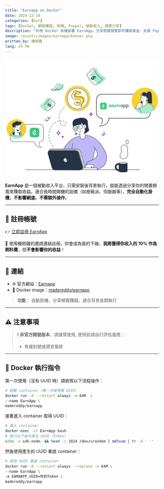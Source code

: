 ```yaml
---
title: "Earnapp on Docker"
date: 2024-12-10
categories: [bot]
tags: [Docker, 網路賺錢, 掛機, Paypal, 被動收入, 頻寬分享]
description: "利用 Docker 掛機部署 EarnApp，分享閒置頻寬即可賺取美金，支援 Paypal 出金，輕鬆打造被動收入來源。"
image: /assets/images/earnapp/banner.png
written_by: 機掰雞
lang: zh-TW
---
```


![EarnApp 封面圖](/assets/images/earnapp/banner.png)

**EarnApp** 是一個被動收入平台，只需安裝後背景執行，就能透過分享你的閒置頻寬來賺取收益。適合長時間開機的設備（如樹莓派、伺服器等），**完全自動化掛機**，**不影響網速、不需額外操作**。

---

## 📝 註冊帳號

👉 [立即註冊 EarnApp](https://earnapp.com/i/eTgpCCsj)

🎉 使用機掰雞的邀請連結註冊，你會成為我的下線，**我將獲得你收入的 10% 作為飼料費**，但**不會影響你的收益**！

---

## 🔗 連結

- 🌐 官方網站：[Earnapp](https://earnapp.com)
- 🐳 Docker image：[madereddy/earnapp](https://hub.docker.com/r/madereddy/earnapp)
> **功能：** 自動掛機，分享頻寬賺錢，適合背景長期執行

---

## ⚠️ 注意事項

> ❗ **非官方開發版本**，請謹慎使用, 使用前請自行評估風險：
> - 有被封號或資安風險

---

## 🐳 Docker 執行指令

第一次使用（沒有 UUID 時）請依照以下流程操作：

```bash
# 啟動 container（第一次使用無 UUID）
docker run -d --restart always -m 64M  \
--name EarnApp \
madereddy/earnapp
```
接著進入 container 取得 UUID：
```bash
# 進入 container
docker exec -it EarnApp bash
# 執行以下指令產生 UUID（Token）
echo -n sdk-node- && head -c 1024 /dev/urandom | md5sum | tr -d ' -'
```
然後使用產生的 UUID 重啟 container：
```bash
# 使用 UUID 重啟 container
docker run -d --restart always --replace -m 64M \
--name EarnApp \
-e EARNAPP_UUID=你的Token \
madereddy/earnapp
```
